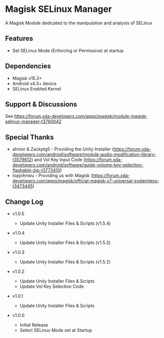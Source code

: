 # Magisk SELinux Manager
A Magisk Module dedicated to the manipulation and analysis of SELinux

## Features
  * Set SELinux Mode (Enforcing or Permissive) at startup

## Dependencies
  * Magisk v15.3+
  * Android v4.3+ device
  * SELinux Enabled Kernel
  
## Support & Discussions
See https://forum.xda-developers.com/apps/magisk/module-magisk-selinux-manager-t3760042

## Special Thanks
  * ahrion & Zackptg5 - Providing the Unity Installer (https://forum.xda-developers.com/android/software/module-audio-modification-library-t3579612) and Vol Key Input Code (https://forum.xda-developers.com/android/software/guide-volume-key-selection-flashable-zip-t3773410)
  * topjohnwu - Providing us with Magisk (https://forum.xda-developers.com/apps/magisk/official-magisk-v7-universal-systemless-t3473445)

## Change Log
  * v1.0.5
    - Update Unity Installer Files & Scripts (v1.5.4)
    
  * v1.0.4
    - Update Unity Installer Files & Scripts (v1.5.3)

  * v1.0.3
    - Update Unity Installer Files & Scripts (v1.5.2)

  * v1.0.2
    - Update Unity Installer Files & Scripts
    - Update Vol Key Selection Code

  * v1.0.1
    - Update Unity Installer Files & Scripts

  * v1.0.0
    - Initial Release
    - Select SELinux Mode set at Startup